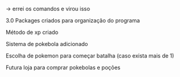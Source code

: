 -> errei os comandos e virou isso

3.0
Packages criados para organização do programa

Método de xp criado

Sistema de pokebola adicionado

Escolha de pokemon para começar batalha (caso exista mais de 1)

Futura loja para comprar pokebolas e poções
